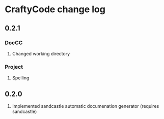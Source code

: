 # CraftyCode change log

## 0.2.1
### DocCC
1. Changed working directory 

### Project
1. Spelling

## 0.2.0
1. Implemented sandcastle automatic documenation generator (requires sandcastle)